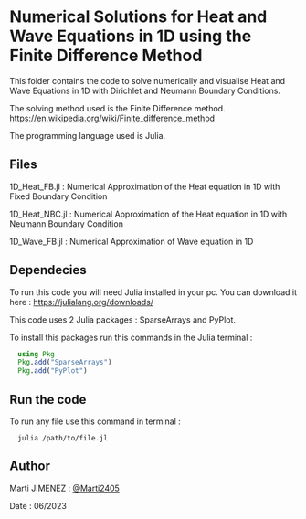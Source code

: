 
# Numerical Solutions for Heat and Wave Equations in 1D using the Finite Difference Method

This folder contains the code to solve numerically and visualise Heat and Wave Equations in 1D with Dirichlet and Neumann Boundary Conditions.

The solving method used is the Finite Difference method. https://en.wikipedia.org/wiki/Finite_difference_method

The programming language used is Julia.




## Files

1D_Heat_FB.jl : Numerical Approximation of the Heat equation in 1D with Fixed Boundary Condition

1D_Heat_NBC.jl : Numerical Approximation of the Heat equation in 1D with Neumann Boundary Condition

1D_Wave_FB.jl : Numerical Approximation of Wave equation in 1D


## Dependecies

To run this code you will need Julia installed in your pc. You can download it here : https://julialang.org/downloads/

This code uses 2 Julia packages : SparseArrays and PyPlot. 

To install this packages run this commands in the Julia terminal :

```Julia
  using Pkg
  Pkg.add("SparseArrays")
  Pkg.add("PyPlot")
```

## Run the code

To run any file use this command in terminal :

```Cmd
  julia /path/to/file.jl
```

## Author
Marti JIMENEZ : [@Marti2405](https://github.com/Marti2405)

Date : 06/2023



